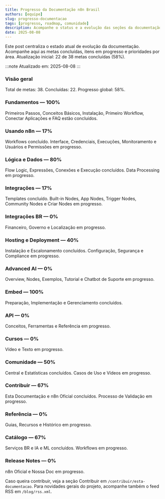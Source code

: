 ```yaml
---
title: Progresso da Documentação n8n Brasil
authors: [equipe]
slug: progresso-documentacao
tags: [progresso, roadmap, comunidade]
description: Acompanhe o status e a evolução das seções da documentação n8n Brasil.
date: 2025-08-08
---
```


Este post centraliza o estado atual de evolução da documentação. Acompanhe aqui as metas concluídas, itens em progresso e prioridades por área. Atualização inicial: 22 de 38 metas concluídas (58%).

<!-- truncate -->

:::note
Atualizado em: 2025-08-08
:::

### Visão geral

Total de metas: 38. Concluídas: 22. Progresso global: 58%.

### Fundamentos — 100%

Primeiros Passos, Conceitos Básicos, Instalação, Primeiro Workflow, Conectar Aplicações e FAQ estão concluídos.

### Usando n8n — 17%

Workflows concluído. Interface, Credenciais, Execuções, Monitoramento e Usuários e Permissões em progresso.

### Lógica e Dados — 80%

Flow Logic, Expressões, Conexões e Execução concluídos. Data Processing em progresso.

### Integrações — 17%

Templates concluído. Built-in Nodes, App Nodes, Trigger Nodes, Community Nodes e Criar Nodes em progresso.

### Integrações BR — 0%

Financeiro, Governo e Localização em progresso.

### Hosting e Deployment — 40%

Instalação e Escalonamento concluídos. Configuração, Segurança e Compliance em progresso.

### Advanced AI — 0%

Overview, Nodes, Exemplos, Tutorial e Chatbot de Suporte em progresso.

### Embed — 100%

Preparação, Implementação e Gerenciamento concluídos.

### API — 0%

Conceitos, Ferramentas e Referência em progresso.

### Cursos — 0%

Vídeo e Texto em progresso.

### Comunidade — 50%

Central e Estatísticas concluídos. Casos de Uso e Vídeos em progresso.

### Contribuir — 67%

Esta Documentação e n8n Oficial concluídos. Processo de Validação em progresso.

### Referência — 0%

Guias, Recursos e Histórico em progresso.

### Catálogo — 67%

Serviços BR e IA e ML concluídos. Workflows em progresso.

### Release Notes — 0%

n8n Oficial e Nossa Doc em progresso.

Caso queira contribuir, veja a seção Contribuir em `/contribuir/esta-documentacao`. Para novidades gerais do projeto, acompanhe também o feed RSS em `/blog/rss.xml`.


